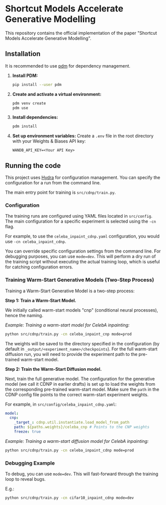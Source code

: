 # Shortcut Models Accelerate Generative Modelling

This repository contains the official implementation of the paper "Shortcut Models Accelerate Generative Modelling".

## Installation

It is recommended to use [pdm](https://pdm.fming.dev/latest/) for dependency management.

1.  **Install PDM:**
    ```bash
    pip install --user pdm
    ```

2.  **Create and activate a virtual environment:**
    ```bash
    pdm venv create
    pdm use
    ```

3.  **Install dependencies:**
    ```bash
    pdm install
    ```

4.  **Set up environment variables:**
    Create a `.env` file in the root directory with your Weights & Biases API key:
    ```
    WANDB_API_KEY=<Your API Key>
    ```

## Running the code

This project uses [Hydra](https://hydra.cc/) for configuration management. You can specify the configuration for a run from the command line.

The main entry point for training is `src/cdnp/train.py`.

### Configuration

The training runs are configured using YAML files located in `src/config`. The main configuration for a specific experiment is selected using the `-cn` flag.

For example, to use the `celeba_inpaint_cdnp.yaml` configuration, you would use `-cn celeba_inpaint_cdnp`.

You can override specific configuration settings from the command line. For debugging purposes, you can use `mode=dev`. This will perform a dry run of the training script without executing the actual training loop, which is useful for catching configuration errors.

### Training Warm-Start Generative Models (Two-Step Process)

Training a Warm-Start Generative Model is a two-step process:

**Step 1: Train a Warm-Start Model.**

We initially called warm-start models "cnp" (conditional neural processes), hence the naming.

*Example: Training a warm-start model for CelebA inpainting:*
```bash
python src/cdnp/train.py -cn celeba_inpaint_cnp mode=prod
```
The weights will be saved to the directory specified in the configuration (by default in `_output/<experiment_name>/checkpoints`). For the full warm-start diffusion run, you will need to provide the experiment path to the pre-trained warm-start model.

**Step 2: Train the Warm-Start Diffusion model.**

Next, train the full generative model. The configuration for the generative model (we call it CDNP in earlier drafts) is set up to load the weights from the corresponding pre-trained warm-start model. Make sure the `path` in the CDNP config file points to the correct warm-start experiment weights.

For example, in `src/config/celeba_inpaint_cdnp.yaml`:
```yaml
model:
  cnp:
    _target_: cdnp.util.instantiate.load_model_from_path
    path: ${paths.weights}/celeba_cnp # Points to the CNP weights
    freeze: true
```

*Example: Training a warm-start diffusion model for CelebA inpainting:*
```bash
python src/cdnp/train.py -cn celeba_inpaint_cdnp mode=prod
```

### Debugging Example

To debug, you can use `mode=dev`. This will fast-forward through the training loop to reveal bugs.

E.g.:
```bash
python src/cdnp/train.py -cn cifar10_inpaint_cdnp mode=dev
```